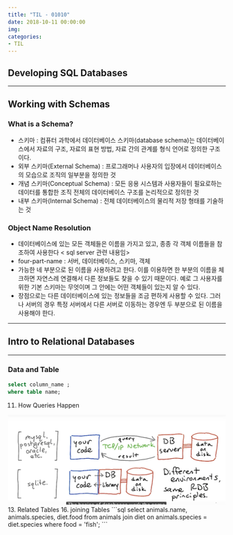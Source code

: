 ```yaml
---
title: "TIL - 01010"
date: 2018-10-11 00:00:00
img:
categories:
- TIL
---
```


## Developing SQL Databases

----

## Working with Schemas
### What is a Schema?
- 스키마 : 컴퓨터 과학에서 데이터베이스 스키마(database schema)는 데이터베이스에서 자료의 구조, 자료의 표현 방법, 자료 간의 관계를 형식 언어로 정의한 구조이다.
- 외부 스키마(External Schema) : 프로그래머나 사용자의 입장에서 데이터베이스의 모습으로 조직의 일부분을 정의한 것
- 개념 스키마(Conceptual Schema) : 모든 응용 시스템과 사용자들이 필요로하는 데이터를 통합한 조직 전체의 데이터베이스 구조를 논리적으로 정의한 것
- 내부 스키마(Internal Schema) : 전체 데이터베이스의 물리적 저장 형태를 기술하는 것

### Object Name Resolution
- 데이터베이스에 있는 모든 객체들은 이름을 가지고 있고, 종종 각 객체 이름들을 참조하여 사용한다
< sql server 관련 내용임>
- four-part-name : 서버, 데이터베이스, 스키마, 객체
- 가능한 네 부분으로 된 이름을 사용하려고 한다. 이를 이용하면 한 부분의 이름을 체크하면 자연스레 연결해서 다른 정보들도 찾을 수 있기 때문이다. 예로 그 사용자를 위한 기본 스키마는 무엇이며 그 안에는 어떤 객체들이 있는지 알 수 있다.
- 장점으로는 다른 데이터베이스에 있는 정보들을 조금 편하게 사용할 수 있다. 그러나 서버의 경우 특정 서버에서 다른 서버로 이동하는 경우엔 두 부분으로 된 이름을 사용해야 한다.

---

## Intro to Relational Databases

----

### Data and Table
```sql
select column_name ;
where table name;
```  

11. How Queries Happen
<img src="./Picture/lesson1_1.png">
13. Related Tables
16. joining Tables
```sql
select animals.name, animals.species, diet.food
from animals join diet on animals.species = diet.species
where food = 'fish';
```
